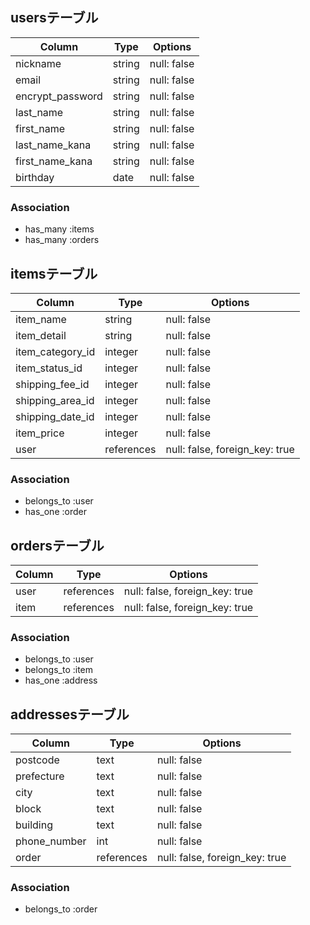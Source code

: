 ## usersテーブル
| Column           | Type       | Options                         |
| ---------------- | ---------- | ------------------------------- |
| nickname         | string     | null: false                     |
| email            | string     | null: false                     |
| encrypt_password | string     | null: false                     |
| last_name        | string     | null: false                     |
| first_name       | string     | null: false                     |
| last_name_kana   | string     | null: false                     |
| first_name_kana  | string     | null: false                     |
| birthday         | date       | null: false                     |

### Association
- has_many :items
- has_many :orders

## itemsテーブル
| Column             | Type         | Options                         |
| ------------------ | ------------ | ------------------------------- |
| item_name          | string       | null: false                     |
| item_detail        | string       | null: false                     |
| item_category_id   | integer      | null: false                     |
| item_status_id     | integer      | null: false                     |
| shipping_fee_id    | integer      | null: false                     |
| shipping_area_id   | integer      | null: false                     |
| shipping_date_id   | integer      | null: false                     |
| item_price         | integer      | null: false                     |
| user               | references   | null: false, foreign_key: true  |

### Association
- belongs_to :user
- has_one    :order

## ordersテーブル
| Column        | Type       | Options                         |
| ------------- | ---------- | ------------------------------- |
| user          | references | null: false, foreign_key: true  |
| item          | references | null: false, foreign_key: true  |

### Association
- belongs_to :user
- belongs_to :item
- has_one    :address

## addressesテーブル
| Column        | Type       | Options                         |
| ------------- | ---------- | ------------------------------- |
| postcode      | text       | null: false                     |
| prefecture    | text       | null: false                     |
| city          | text       | null: false                     |
| block         | text       | null: false                     |
| building      | text       | null: false                     |
| phone_number  | int        | null: false                     |
| order         | references | null: false, foreign_key: true  |

### Association
- belongs_to :order